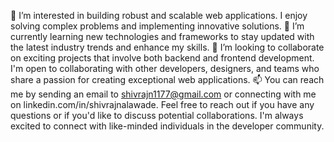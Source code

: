 👀 I’m interested in building robust and scalable web applications. I enjoy solving complex problems and implementing innovative solutions.
🌱 I’m currently learning new technologies and frameworks to stay updated with the latest industry trends and enhance my skills.
💞️ I’m looking to collaborate on exciting projects that involve both backend and frontend development. I'm open to collaborating with other developers, designers, and teams who share a passion for creating exceptional web applications.
📫 You can reach me by sending an email to shivrajn1177@gmail.com or connecting with me on linkedin.com/in/shivrajnalawade. Feel free to reach out if you have any questions or if you'd like to discuss potential collaborations. I'm always excited to connect with like-minded individuals in the developer community.

<!---
shivrajnalawade/shivrajnalawade is a ✨ special ✨ repository because its `README.md` (this file) appears on your GitHub profile.
You can click the Preview link to take a look at your changes.
--->
